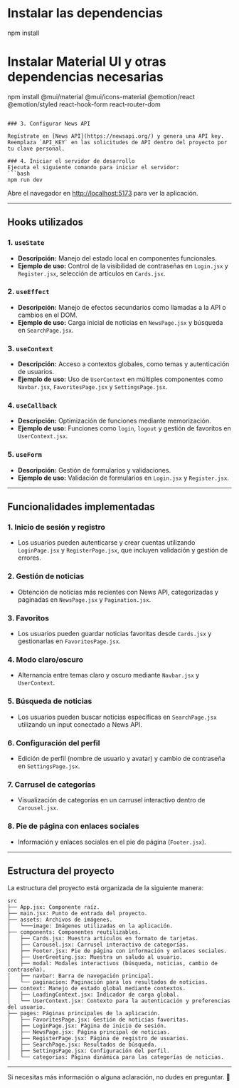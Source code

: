 # Instalar las dependencias
npm install

# Instalar Material UI y otras dependencias necesarias
npm install @mui/material @mui/icons-material @emotion/react @emotion/styled react-hook-form react-router-dom
```

### 3. Configurar News API

Regístrate en [News API](https://newsapi.org/) y genera una API key. Reemplaza `API_KEY` en las solicitudes de API dentro del proyecto por tu clave personal.

### 4. Iniciar el servidor de desarrollo
Ejecuta el siguiente comando para iniciar el servidor:
```bash
npm run dev
```

Abre el navegador en [http://localhost:5173](http://localhost:5173) para ver la aplicación.

---

## Hooks utilizados

### 1. `useState`
- **Descripción:** Manejo del estado local en componentes funcionales.
- **Ejemplo de uso:** Control de la visibilidad de contraseñas en `Login.jsx` y `Register.jsx`, selección de artículos en `Cards.jsx`.

### 2. `useEffect`
- **Descripción:** Manejo de efectos secundarios como llamadas a la API o cambios en el DOM.
- **Ejemplo de uso:** Carga inicial de noticias en `NewsPage.jsx` y búsqueda en `SearchPage.jsx`.

### 3. `useContext`
- **Descripción:** Acceso a contextos globales, como temas y autenticación de usuarios.
- **Ejemplo de uso:** Uso de `UserContext` en múltiples componentes como `Navbar.jsx`, `FavoritesPage.jsx` y `SettingsPage.jsx`.

### 4. `useCallback`
- **Descripción:** Optimización de funciones mediante memorización.
- **Ejemplo de uso:** Funciones como `login`, `logout` y gestión de favoritos en `UserContext.jsx`.

### 5. `useForm`
- **Descripción:** Gestión de formularios y validaciones.
- **Ejemplo de uso:** Validación de formularios en `Login.jsx` y `Register.jsx`.

---

## Funcionalidades implementadas

### 1. Inicio de sesión y registro
- Los usuarios pueden autenticarse y crear cuentas utilizando `LoginPage.jsx` y `RegisterPage.jsx`, que incluyen validación y gestión de errores.

### 2. Gestión de noticias
- Obtención de noticias más recientes con News API, categorizadas y paginadas en `NewsPage.jsx` y `Pagination.jsx`.

### 3. Favoritos
- Los usuarios pueden guardar noticias favoritas desde `Cards.jsx` y gestionarlas en `FavoritesPage.jsx`.

### 4. Modo claro/oscuro
- Alternancia entre temas claro y oscuro mediante `Navbar.jsx` y `UserContext`.

### 5. Búsqueda de noticias
- Los usuarios pueden buscar noticias específicas en `SearchPage.jsx` utilizando un input conectado a News API.

### 6. Configuración del perfil
- Edición de perfil (nombre de usuario y avatar) y cambio de contraseña en `SettingsPage.jsx`.

### 7. Carrusel de categorías
- Visualización de categorías en un carrusel interactivo dentro de `Carousel.jsx`.

### 8. Pie de página con enlaces sociales
- Información y enlaces sociales en el pie de página (`Footer.jsx`).

---

## Estructura del proyecto

La estructura del proyecto está organizada de la siguiente manera:

```
src
├── App.jsx: Componente raíz.
├── main.jsx: Punto de entrada del proyecto.
├── assets: Archivos de imágenes.
│   └───image: Imágenes utilizadas en la aplicación.
├── components: Componentes reutilizables.
│   ├── Cards.jsx: Muestra artículos en formato de tarjetas.
│   ├── Carousel.jsx: Carrusel interactivo de categorías.
│   ├── Footer.jsx: Pie de página con información y enlaces sociales.
│   ├── UserGreeting.jsx: Muestra un saludo al usuario.
│   ├── modal: Modales interactivos (búsqueda, noticias, cambio de contraseña).
│   ├── navbar: Barra de navegación principal.
│   └── paginacion: Paginación para los resultados de noticias.
├── context: Manejo de estado global mediante contextos.
│   ├── LoadingContext.jsx: Indicador de carga global.
│   └── UserContext.jsx: Contexto para la autenticación y preferencias del usuario.
├── pages: Páginas principales de la aplicación.
│   ├── FavoritesPage.jsx: Gestión de noticias favoritas.
│   ├── LoginPage.jsx: Página de inicio de sesión.
│   ├── NewsPage.jsx: Página principal de noticias.
│   ├── RegisterPage.jsx: Página de registro de usuarios.
│   ├── SearchPage.jsx: Resultados de búsqueda.
│   ├── SettingsPage.jsx: Configuración del perfil.
│   └── categorias: Página dinámica para las categorías de noticias.
```

---

Si necesitas más información o alguna aclaración, no dudes en preguntar. 🚀
